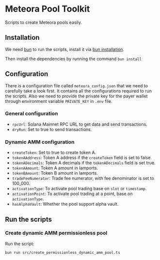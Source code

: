 # Meteora Pool Toolkit
Scripts to create Meteora pools easily.

## Installation
We need [bun](https://bun.sh/) to run the scripts, install it via [bun installation](https://bun.sh/docs/installation).

Then install the dependencies by running the command `bun install` 

## Configuration
There is a configuration file called `meteora_config.json` that we need to carefully take a look first. It contains all the configurations required to run the scripts.
Also we need to provide the private key for the payer wallet through environment variable `PRIVATE_KEY` in `.env` file. 

### General configuration
- `rpcUrl`: Solana Mainnet RPC URL to get data and send transactions.
- `dryRun`: Set to true to send transactions.

### Dynamic AMM configuration
- `createToken`: Set to true to create token A.
- `tokenAAddress`: Token A address if the `createToken` field is set to false.
- `tokenADecimals`: Token A decimals if the `tokenADecimals` field is set true.
- `tokenAAmount`: Token A amount in lamports.
- `tokenBAmount`: Token B amount in lamports.
- `tradeFeeNumerator`: Trade fee numerator, with fee denominator is set to 100_000.
- `activationType`: To activate pool trading base on `slot` or `timestamp`.
- `activationPoint`: To activate pool trading at a point, base on `activationType`.
- `hasAlphaVault`: Whether the pool support alpha vault.


## Run the scripts
### Create dynamic AMM permissionless pool
Run the script:
```bash
bun run src/create_permissionless_dynamic_amm_pool.ts
```